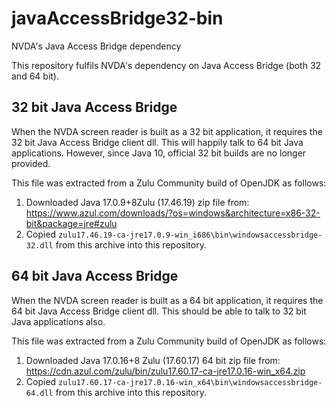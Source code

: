 # javaAccessBridge32-bin
NVDA's Java Access Bridge dependency

This repository fulfils NVDA's dependency on Java Access Bridge (both 32 and 64 bit).

## 32 bit Java Access Bridge

When the NVDA screen reader is built as a 32 bit application, it requires the 32 bit Java Access Bridge client dll.
This will happily talk to 64 bit Java applications.
However, since Java 10, official 32 bit builds are no longer provided.

This file was extracted from a Zulu Community build of OpenJDK as follows:

1. Downloaded Java 17.0.9+8Zulu (17.46.19) zip file from: https://www.azul.com/downloads/?os=windows&architecture=x86-32-bit&package=jre#zulu
2. Copied `zulu17.46.19-ca-jre17.0.9-win_i686\bin\windowsaccessbridge-32.dll` from this archive into this repository.

## 64 bit Java Access Bridge

When the NVDA screen reader is built as a 64 bit application, it requires the 64 bit Java Access Bridge client dll.
This should be able to talk to 32 bit Java applications also.

This file was extracted from a Zulu Community build of OpenJDK as follows:

1. Downloaded Java 17.0.16+8 Zulu (17.60.17) 64 bit zip file from: https://cdn.azul.com/zulu/bin/zulu17.60.17-ca-jre17.0.16-win_x64.zip
2. Copied `zulu17.60.17-ca-jre17.0.16-win_x64\bin\windowsaccessbridge-64.dll` from this archive into this repository.

